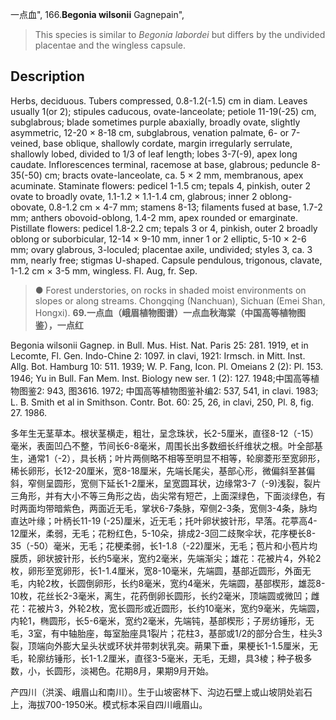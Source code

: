 一点血",
166.**Begonia wilsonii** Gagnepain",

> This species is similar to *Begonia labordei* but differs by the undivided placentae and the wingless capsule.

## Description
Herbs, deciduous. Tubers compressed, 0.8-1.2(-1.5) cm in diam. Leaves usually 1(or 2); stipules caducous, ovate-lanceolate; petiole 11-19(-25) cm, subglabrous; blade sometimes purple abaxially, broadly ovate, slightly asymmetric, 12-20 × 8-18 cm, subglabrous, venation palmate, 6- or 7-veined, base oblique, shallowly cordate, margin irregularly serrulate, shallowly lobed, divided to 1/3 of leaf length; lobes 3-7(-9), apex long caudate. Inflorescences terminal, racemose at base, glabrous; peduncle 8-35(-50) cm; bracts ovate-lanceolate, ca. 5 × 2 mm, membranous, apex acuminate. Staminate flowers: pedicel 1-1.5 cm; tepals 4, pinkish, outer 2 ovate to broadly ovate, 1.1-1.2 × 1.1-1.4 cm, glabrous; inner 2 oblong-obovate, 0.8-1.2 cm × 4-7 mm; stamens 8-13; filaments fused at base, 1.7-2 mm; anthers obovoid-oblong, 1.4-2 mm, apex rounded or emarginate. Pistillate flowers: pedicel 1.8-2.2 cm; tepals 3 or 4, pinkish, outer 2 broadly oblong or suborbicular, 12-14 × 9-10 mm, inner 1 or 2 elliptic, 5-10 × 2-6 mm; ovary glabrous, 3-loculed; placentae axile, undivided; styles 3, ca. 3 mm, nearly free; stigmas U-shaped. Capsule pendulous, trigonous, clavate, 1-1.2 cm × 3-5 mm, wingless. Fl. Aug, fr. Sep.

> ● Forest understories, on rocks in shaded moist environments on slopes or along streams. Chongqing (Nanchuan), Sichuan (Emei Shan, Hongxi).
**69.一点血（峨眉植物图谱）一点血秋海棠（中国高等植物图鉴），一点红**

Begonia wilsonii Gagnep. in Bull. Mus. Hist. Nat. Paris 25: 281. 1919, et in Lecomte, Fl. Gen. Indo-Chine 2: 1097. in clavi, 1921: Irmsch. in Mitt. Inst. Allg. Bot. Hamburg 10: 511. 1939; W. P. Fang, Icon. Pl. Omeians 2 (2): Pl. 153. 1946; Yu in Bull. Fan Mem. Inst. Biology new ser. 1 (2): 127. 1948;中国高等植物图鉴2: 943, 图3616. 1972; 中国高等植物图鉴补编2: 537, 541, in clavi. 1983; L. B. Smith et al in Smithson. Contr. Bot. 60: 25, 26, in clavi, 250, Pl. 8, fig. 27. 1986.

多年生无茎草本。根状茎横走，粗壮，呈念珠状，长2-5厘米，直径8-12（-15）毫米，表面凹凸不整，节间长6-8毫米，周围长出多数细长纤维状之根。叶全部基生，通常1（-2），具长柄；叶片两侧略不相等至明显不相等，轮廓菱形至宽卵形，稀长卵形，长12-20厘米，宽8-18厘米，先端长尾尖，基部心形，微偏斜至甚偏斜，窄侧呈圆形，宽侧下延长1-2厘米，呈宽圆耳状，边缘常3-7（-9)浅裂，裂片三角形，并有大小不等三角形之齿，齿尖常有短芒，上面深绿色，下面淡绿色，有时两面均带暗紫色，两面近无毛，掌状6-7条脉，窄侧2-3条，宽侧3-4条，脉均直达叶缘；叶柄长11-19 (-25)厘米，近无毛；托叶卵状披针形，早落。花葶高4-12厘米，柔弱，无毛；花粉红色，5-10朵，排成2-3回二歧聚伞状，花序梗长8-35（-50）毫米，无毛；花梗柔弱，长1-1.8（-22)厘米，无毛；苞片和小苞片均膜质，卵状披针形，长约5毫米，宽约2毫米，先端渐尖；雄花：花被片4，外轮2枚，卵形至宽卵形，长1-1.4厘米，宽8-10毫米，先端圆，基部近圆形，外面无毛，内轮2枚，长圆倒卵形，长约8毫米，宽约4毫米，先端圆，基部楔形，雄蕊8-10枚，花丝长2-3毫米，离生，花药倒卵长圆形，长约2毫米，顶端圆或微凹；雌花：花被片3，外轮2枚，宽长圆形或近圆形，长约10毫米，宽约9毫米，先端圆，内轮1，椭圆形，长5-6毫米，宽约2毫米，先端钝，基部楔形；子房纺锤形，无毛，3室，有中轴胎座，每室胎座具1裂片；花柱3，基部或1/2的部分合生，柱头3裂，顶端向外膨大呈头状或环状并带刺状乳突。蒴果下垂，果梗长1-1.5厘米，无毛，轮廓纺锤形，长1-1.2厘米，直径3-5毫米，无毛，无翅，具3棱；种子极多数，小，长圆形，淡褐色。花期8月，果期9月开始。

产四川（洪溪、峨眉山和南川）。生于山坡密林下、沟边石壁上或山坡阴处岩石上，海拔700-1950米。模式标本采自四川峨眉山。
